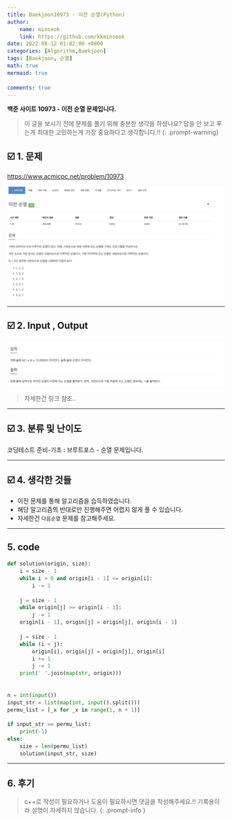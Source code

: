 ```yaml
---
title: Baekjoon10973 - 이전 순열(Python)
author: 
    name: minseok
    link: https://github.com/kkminseok
date: 2022-08-12 01:02:00 +0800
categories: [Algorithm,Baekjoon]
tags: [Baekjoon, 순열]
math: true
mermaid: true

comments: true
---
```


**백준 사이트 10973 - 이전 순열 문제입니다.**

> 이 글을 보시기 전에 문제를 풀기 위해 충분한 생각을 하셨나요? 답을 안 보고 푸는게 최대한 고민하는게 가장 중요하다고 생각합니다.!!
{: .prompt-warning}

## ☑️ 1. 문제
<https://www.acmicpc.net/problem/10973>


![](/assets/img/sample/Baekjoon/10973/Problem.png)

-----  

## ☑️ 2. Input , Output
![](/assets/img/sample/Baekjoon/10973/input.png)

> 자세한건 링크 참조..

-----  

## ☑️ 3. 분류 및 난이도

코딩테스트 준비-기초 : 브루트포스 - 순열 문제입니다.

-----  

## ☑️ 4. 생각한 것들

- 이전 문제를 통해 알고리즘을 습득하였습니다.
- 해당 알고리즘의 반대로만 진행해주면 어렵지 않게 풀 수 있습니다.
- 자세한건 `다음순열` 문제를 참고해주세요.




-----  

## 5. code

```python
def solution(origin, size):
    i = size - 1
    while i > 0 and origin[i - 1] <= origin[i]:
        i -= 1

    j = size - 1
    while origin[j] >= origin[i - 1]:
        j -= 1
    origin[i - 1], origin[j] = origin[j], origin[i - 1]

    j = size - 1
    while (i < j):
        origin[i], origin[j] = origin[j], origin[i]
        i += 1
        j -= 1
    print(' '.join(map(str, origin)))


n = int(input())
input_str = list(map(int, input().split()))
permu_list = [_x for _x in range(1, n + 1)]

if input_str == permu_list:
    print(-1)
else:
    size = len(permu_list)
    solution(input_str, size)


```

-----

## 6. 후기


> c++로 작성이 필요하거나 도움이 필요하시면 댓글을 작성해주세요.!! 기록용이라 설명이 자세하지 않습니다.
{: .prompt-info }
